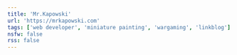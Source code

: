 ```yaml
---
title: 'Mr.Kapowski'
url: 'https://mrkapowski.com'
tags: ['web developer', 'miniature painting', 'wargaming', 'linkblog']
nsfw: false
rss: false
---
```

